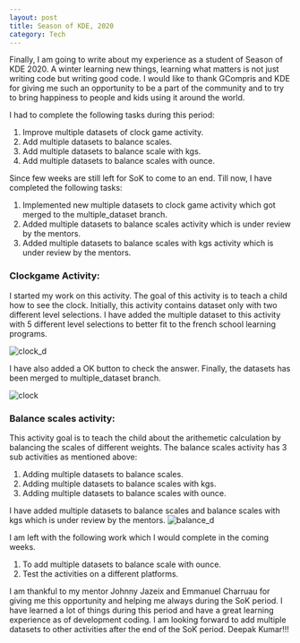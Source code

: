 ```yaml
---
layout: post
title: Season of KDE, 2020
category: Tech
---
```


Finally, I am going to write about my experience as a student of Season of KDE 2020. A winter learning new things, learning what matters is not just writing code but writing good code. I would like to thank GCompris and KDE for giving me such an opportunity to be a part of the community and to try to bring happiness to people and kids using it around the world. 



I had to complete the following tasks during this period:

1. Improve multiple datasets of clock game activity.
2. Add multiple datasets to balance scales.
3. Add multiple datasets to balance scale with kgs.
4. Add multiple datasets to balance scales with ounce.

Since few weeks are still left for SoK to come to an end. Till now, I have completed the following tasks:

1. Implemented new multiple datasets to clock game activity which got merged to the multiple_dataset branch.
2. Added multiple datasets to balance scales activity which is under review by the mentors.
3. Added multiple datasets to balance scales with kgs activity which is under review by the mentors.

### Clockgame Activity:
I started my work on this activity. The goal of this activity is to teach a child how to see the clock. Initially, this activity contains dataset only with two different level selections. I have added the multiple dataset to this activity with 5 different level selections to better fit to the french school learning programs.

![clock_d](https://user-images.githubusercontent.com/44617923/77522786-d11c2600-6eaa-11ea-9a50-ed573b7ddf12.png)

I have also added a OK button to check the answer. Finally, the datasets has been merged to multiple_dataset branch.

![clock](https://user-images.githubusercontent.com/44617923/77522781-cd889f00-6eaa-11ea-9227-f94bcefb7b93.png)

### Balance scales activity:
This activity goal is to teach the child about the arithemetic calculation by balancing the scales of different weights. The balance scales activity has 3 sub activities as mentioned above:

1. Adding multiple datasets to balance scales.
2. Adding multiple datasets to balance scales with kgs.
3. Adding multiple datasets to balance scales with ounce.

I have added multiple datasets to balance scales and balance scales with kgs which is under review by the mentors. 
![balance_d](https://user-images.githubusercontent.com/44617923/77523286-8b139200-6eab-11ea-950d-7dc168a51d8c.png)



I am left with the following work which I would complete in the coming weeks.

1. To add multiple datasets to balance scale with ounce.
2. Test the activities on a different platforms.

I am thankful to my mentor Johnny Jazeix and Emmanuel Charruau for giving me this opportunity and helping me always during the SoK period. I have learned a lot of things during this period and have a great learning experience as of development coding. I am looking forward to add multiple datasets to other activities after the end of the SoK period.
Deepak Kumar!!!
